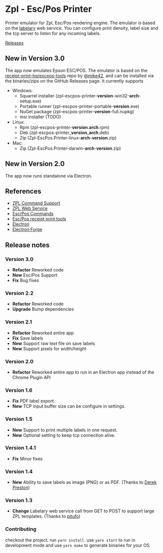# Zpl - Esc/Pos Printer

Printer emulator for Zpl, Esc/Pos rendering engine. The emulator is based on the [labelary](http://labelary.com/service.html) web service.
You can configure print density, label size and the tcp server to listen for any incoming labels.

[Releases](https://github.com/erikn69/ZplEscPrinter/releases/latest)

## New in Version 3.0

The app now emulates Epson ESC/POS. The emulator is based on the [receipt-print-hq/escpos-tools](https://github.com/receipt-print-hq/escpos-tools/blob/master/esc2html.php) repo by [@mike42](https://github.com/mike42), and can be installed via the binaries/zips on the GitHub Releases page. It currently supports

* Windows:
  * Squarrel installer (zpl-escpos-printer-**version**-win32-**arch**-setup.exe)
  * Portable runner (zpl-escpos-printer-portable-**version**.exe)
  * NuGet package (zpl-escpos-printer-**version**-full.nupkg)
  * msi installer (TODO)
* Linux:
  * Rpm (zpl-escpos-printer-**version**.**arch**.rpm)
  * Deb (zpl-escpos-printer\_**version**\_**arch**.deb)
  * Zip (Zpl-EscPos.Printer-linux-**arch**-**version**.zip)
* Mac:
  * Zip (Zpl-EscPos.Printer-darwin-**arch**-**version**.zip)

## New in Version 2.0

The app now runs standalone via Electron.

## References
* [ZPL Command Support](http://labelary.com/docs.html)
* [ZPL Web Service](http://labelary.com/service.html)
* [Esc/Pos Commands](https://escpos.readthedocs.io/en/latest/commands.html)
* [Esc/Pos receipt print tools](https://github.com/receipt-print-hq/escpos-tools)
* [Electron](https://www.electronjs.org)
* [Electron Forge](https://www.electronforge.io)

## Release notes

### Version 3.0
* **Refactor** Reworked code
* **New** Esc/Pos Support
* **Fix** Bug fixes

### Version 2.2
* **Refactor** Reworked code
* **Upgrade** Bump dependencies

### Version 2.1
* **Refactor** Reworked entire app
* **Fix** Save labels
* **New** Support raw text file on save labels
* **New** Support pixels for width/height

### Version 2.0
* **Refactor** Reworked entire app to run in an Electron app instead of the Chrome Plugin API

### Version 1.6
* **Fix** PDF label export.
* **New** TCP input buffer size can be configure in settings.

### Version 1.5

* **New** Support to print multiple labels in one request.
* **New** Optional setting to keep tcp connection alive.

### Version 1.4.1

* **Fix** Minor fixes

### Version 1.4

* **New** Ability to save labels as image (PNG) or as PDF. (Thanks to [Derek Preston](https://plus.google.com/116997222122087717848/posts))

### Version 1.3

* **Change** Labelary web service call from GET to POST to support large ZPL templates. (Thanks to [pitufo](https://github.com/sbinkert/ZplPrinter/issues/1))

### Contributing

checkout the project. run `yarn install`. use `yarn start` to run in development mode and use `yarn make` to generate binaries for your OS

